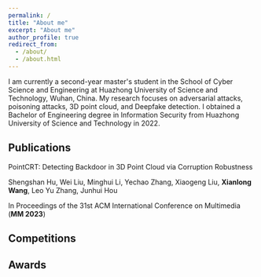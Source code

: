 ```yaml
---
permalink: /
title: "About me"
excerpt: "About me"
author_profile: true
redirect_from: 
  - /about/
  - /about.html
---
```


I am currently a second-year master's student in the School of Cyber Science and Engineering at Huazhong University of Science and Technology, Wuhan, China. My research focuses on adversarial attacks, poisoning attacks, 3D point cloud, and Deepfake detection. I obtained a Bachelor of Engineering degree in Information Security from Huazhong University of Science and Technology in 2022.


 

Publications
------
PointCRT: Detecting Backdoor in 3D Point Cloud via Corruption Robustness

Shengshan Hu, Wei Liu, Minghui Li, Yechao Zhang, Xiaogeng Liu, **Xianlong Wang**, Leo Yu Zhang, Junhui Hou

In Proceedings of the 31st ACM International Conference on Multimedia (**MM 2023**)

Competitions
------

Awards
------
